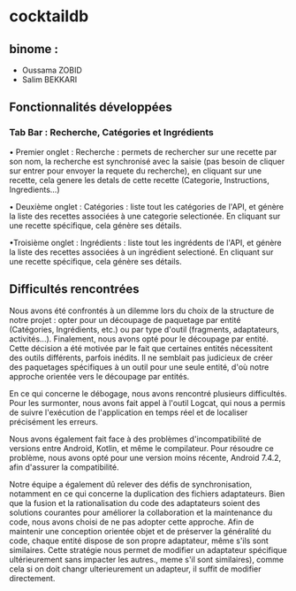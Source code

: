 # cocktaildb

## binome : 
  - Oussama ZOBID
  - Salim BEKKARI

## Fonctionnalités développées

### Tab Bar : Recherche, Catégories et Ingrédients

• Premier onglet : Recherche : permets de rechercher sur une recette par son nom, la recherche est synchronisé avec la saisie (pas besoin de cliquer sur entrer pour envoyer la requete du recherche), en cliquant sur une recette, cela genere les detals de cette recette (Categorie, Instructions, Ingredients...)

• Deuxième onglet : Catégories : liste tout les catégories de l'API, et génère la liste des recettes associées à une categorie selectionée. En cliquant sur une recette spécifique, cela génère ses détails.

•Troisième onglet : Ingrédients : liste tout les ingrédents de l'API, et génère la liste des recettes associées à un ingrédient selectioné. En cliquant sur une recette spécifique, cela génère ses détails.

## Difficultés rencontrées

Nous avons été confrontés à un dilemme lors du choix de la structure de notre projet : opter pour un découpage de paquetage par entité (Catégories, Ingrédients, etc.) ou par type d'outil (fragments, adaptateurs, activités...). Finalement, nous avons opté pour le découpage par entité. Cette décision a été motivée par le fait que certaines entités nécessitent des outils différents, parfois inédits. Il ne semblait pas judicieux de créer des paquetages spécifiques à un outil pour une seule entité, d'où notre approche orientée vers le découpage par entités.

En ce qui concerne le débogage, nous avons rencontré plusieurs difficultés. Pour les surmonter, nous avons fait appel à l'outil Logcat, qui nous a permis de suivre l'exécution de l'application en temps réel et de localiser précisément les erreurs.

Nous avons également fait face à des problèmes d'incompatibilité de versions entre Android, Kotlin, et même le compilateur. Pour résoudre ce problème, nous avons opté pour une version moins récente, Android 7.4.2, afin d'assurer la compatibilité.

Notre équipe a également dû relever des défis de synchronisation, notamment en ce qui concerne la duplication des fichiers adaptateurs. Bien que la fusion et la rationalisation du code des adaptateurs soient des solutions courantes pour améliorer la collaboration et la maintenance du code, nous avons choisi de ne pas adopter cette approche. Afin de maintenir une conception orientée objet et de préserver la généralité du code, chaque entité dispose de son propre adaptateur, même s'ils sont similaires. Cette stratégie nous permet de modifier un adaptateur spécifique ultérieurement sans impacter les autres., meme s'il sont similaires), comme cela si on doit changr ulterieurement un adapteur, il suffit de modifier directement.



